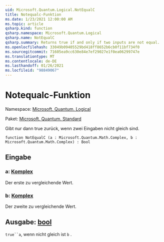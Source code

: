 ```yaml
---
uid: Microsoft.Quantum.Logical.NotEqualC
title: Notequalc-Funktion
ms.date: 1/23/2021 12:00:00 AM
ms.topic: article
qsharp.kind: function
qsharp.namespace: Microsoft.Quantum.Logical
qsharp.name: NotEqualC
qsharp.summary: Returns true if and only if two inputs are not equal.
ms.openlocfilehash: 33049b09405529bd418ff8652b6cb0f11bf734f0
ms.sourcegitcommit: 71605ea9cc630e84e7ef29027e1f0ea06299747e
ms.translationtype: MT
ms.contentlocale: de-DE
ms.lasthandoff: 01/26/2021
ms.locfileid: "98849067"
---
```

# <a name="notequalc-function"></a>Notequalc-Funktion

Namespace: [Microsoft. Quantum. Logical](xref:Microsoft.Quantum.Logical)

Paket: [Microsoft. Quantum. Standard](https://nuget.org/packages/Microsoft.Quantum.Standard)


Gibt nur dann true zurück, wenn zwei Eingaben nicht gleich sind.

```qsharp
function NotEqualC (a : Microsoft.Quantum.Math.Complex, b : Microsoft.Quantum.Math.Complex) : Bool
```


## <a name="input"></a>Eingabe

### <a name="a--complex"></a>a: [Komplex](xref:Microsoft.Quantum.Math.Complex)

Der erste zu vergleichende Wert.


### <a name="b--complex"></a>b: [Komplex](xref:Microsoft.Quantum.Math.Complex)

Der zweite zu vergleichende Wert.



## <a name="output--bool"></a>Ausgabe: [bool](xref:microsoft.quantum.lang-ref.bool)

`true``a`, wenn nicht gleich ist `b` .